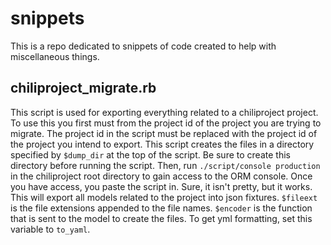 # snippets
This is a repo dedicated to snippets of code created to help with miscellaneous things.

## chiliproject_migrate.rb
This script is used for exporting everything related to a chiliproject project.
To use this you first must from the project id of the project you are trying to migrate.
The project id in the script must be replaced with the project id of the project you intend to export.
This script creates the files in a directory specified by `$dump_dir` at the top of the script.
Be sure to create this directory before running the script.
Then, run `./script/console production` in the chiliproject root directory to gain access to the ORM console.
Once you have access, you paste the script in. Sure, it isn't pretty, but it works.
This will export all models related to the project into json fixtures.
`$fileext` is the file extensions appended to the file names.
`$encoder` is the function that is sent to the model to create the files.
To get yml formatting, set this variable to `to_yaml`.
